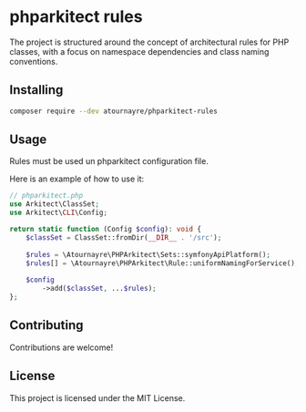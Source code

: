 # phparkitect rules

The project is structured around the concept of architectural rules for PHP classes, with a focus on namespace dependencies and class naming conventions.

## Installing

```bash
composer require --dev atournayre/phparkitect-rules
```

## Usage

Rules must be used un phparkitect configuration file.

Here is an example of how to use it:

```php
// phparkitect.php
use Arkitect\ClassSet;
use Arkitect\CLI\Config;

return static function (Config $config): void {
    $classSet = ClassSet::fromDir(__DIR__ . '/src');
    
    $rules = \Atournayre\PHPArkitect\Sets::symfonyApiPlatform();
    $rules[] = \Atournayre\PHPArkitect\Rule::uniformNamingForService();
  
    $config
        ->add($classSet, ...$rules);
};
```

## Contributing

Contributions are welcome!

## License

This project is licensed under the MIT License.
